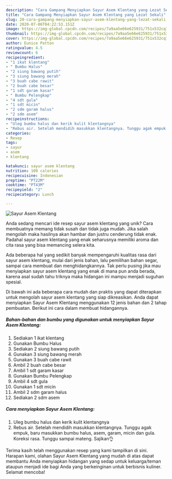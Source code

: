 ```yaml
---
description: "Cara Gampang Menyiapkan Sayur Asem Klentang yang Lezat Sekali"
title: "Cara Gampang Menyiapkan Sayur Asem Klentang yang Lezat Sekali"
slug: 20-cara-gampang-menyiapkan-sayur-asem-klentang-yang-lezat-sekali
date: 2020-07-06T04:22:53.151Z
image: https://img-global.cpcdn.com/recipes/7a9aa5e66e625931/751x532cq70/sayur-asem-klentang-foto-resep-utama.jpg
thumbnail: https://img-global.cpcdn.com/recipes/7a9aa5e66e625931/751x532cq70/sayur-asem-klentang-foto-resep-utama.jpg
cover: https://img-global.cpcdn.com/recipes/7a9aa5e66e625931/751x532cq70/sayur-asem-klentang-foto-resep-utama.jpg
author: Eunice Patton
ratingvalue: 4.5
reviewcount: 6
recipeingredient:
- "1 ikat klentang"
- " Bumbu Halus"
- "2 siung bawang putih"
- "3 siung bawang merah"
- "3 buah cabe rawit"
- "2 buah cabe besar"
- "1 sdt garam kasar"
- " Bumbu Pelengkap"
- "4 sdt gula"
- "1 sdt micin"
- "2 sdm garam halus"
- "2 sdm asem"
recipeinstructions:
- "Uleg bumbu halus dan kerik kulit klentangnya"
- "Rebus air. Setelah mendidih masukkan klentangnya. Tunggu agak empuk, baru masukkan bumbu halus, asem, garam, micin dan gula. Koreksi rasa. Tunggu sampai mateng. Sajikan👌"
categories:
- Resep
tags:
- sayur
- asem
- klentang

katakunci: sayur asem klentang 
nutrition: 109 calories
recipecuisine: Indonesian
preptime: "PT22M"
cooktime: "PT43M"
recipeyield: "2"
recipecategory: Lunch

---
```



![Sayur Asem Klentang](https://img-global.cpcdn.com/recipes/7a9aa5e66e625931/751x532cq70/sayur-asem-klentang-foto-resep-utama.jpg)

Anda sedang mencari ide resep sayur asem klentang yang unik? Cara membuatnya memang tidak susah dan tidak juga mudah. Jika salah mengolah maka hasilnya akan hambar dan justru cenderung tidak enak. Padahal sayur asem klentang yang enak seharusnya memiliki aroma dan cita rasa yang bisa memancing selera kita.

Ada beberapa hal yang sedikit banyak mempengaruhi kualitas rasa dari sayur asem klentang, mulai dari jenis bahan, lalu pemilihan bahan segar, sampai cara membuat dan menghidangkannya. Tak perlu pusing jika mau menyiapkan sayur asem klentang yang enak di mana pun anda berada, karena asal sudah tahu triknya maka hidangan ini mampu menjadi suguhan spesial.




Di bawah ini ada beberapa cara mudah dan praktis yang dapat diterapkan untuk mengolah sayur asem klentang yang siap dikreasikan. Anda dapat menyiapkan Sayur Asem Klentang menggunakan 12 jenis bahan dan 2 tahap pembuatan. Berikut ini cara dalam membuat hidangannya.

<!--inarticleads1-->

##### Bahan-bahan dan bumbu yang digunakan untuk menyiapkan Sayur Asem Klentang:

1. Sediakan 1 ikat klentang
1. Gunakan  Bumbu Halus
1. Sediakan 2 siung bawang putih
1. Gunakan 3 siung bawang merah
1. Gunakan 3 buah cabe rawit
1. Ambil 2 buah cabe besar
1. Ambil 1 sdt garam kasar
1. Gunakan  Bumbu Pelengkap
1. Ambil 4 sdt gula
1. Gunakan 1 sdt micin
1. Ambil 2 sdm garam halus
1. Sediakan 2 sdm asem




<!--inarticleads2-->

##### Cara menyiapkan Sayur Asem Klentang:

1. Uleg bumbu halus dan kerik kulit klentangnya
1. Rebus air. Setelah mendidih masukkan klentangnya. Tunggu agak empuk, baru masukkan bumbu halus, asem, garam, micin dan gula. Koreksi rasa. Tunggu sampai mateng. Sajikan👌




Terima kasih telah menggunakan resep yang kami tampilkan di sini. Harapan kami, olahan Sayur Asem Klentang yang mudah di atas dapat membantu Anda menyiapkan hidangan yang sedap untuk keluarga/teman ataupun menjadi ide bagi Anda yang berkeinginan untuk berbisnis kuliner. Selamat mencoba!
